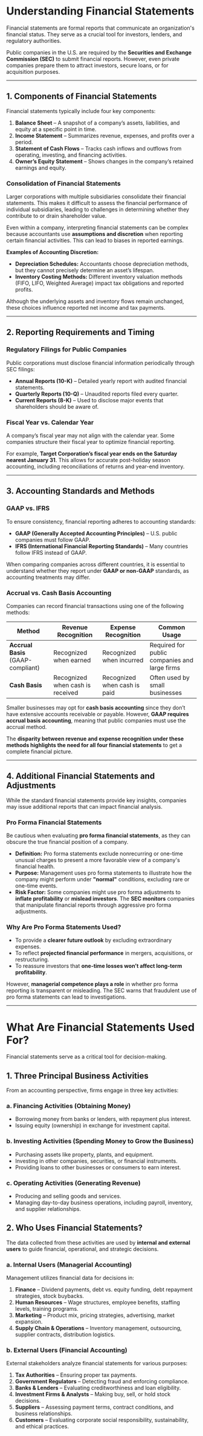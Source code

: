 # **Understanding Financial Statements**

Financial statements are formal reports that communicate an organization's financial status. They serve as a crucial tool for investors, lenders, and regulatory authorities.

Public companies in the U.S. are required by the **Securities and Exchange Commission (SEC)** to submit financial reports. However, even private companies prepare them to attract investors, secure loans, or for acquisition purposes.

---

## **1. Components of Financial Statements**

Financial statements typically include four key components:

1. **Balance Sheet** – A snapshot of a company’s assets, liabilities, and equity at a specific point in time.
2. **Income Statement** – Summarizes revenue, expenses, and profits over a period.
3. **Statement of Cash Flows** – Tracks cash inflows and outflows from operating, investing, and financing activities.
4. **Owner’s Equity Statement** – Shows changes in the company’s retained earnings and equity.

### **Consolidation of Financial Statements**

Larger corporations with multiple subsidiaries consolidate their financial statements. This makes it difficult to assess the financial performance of individual subsidiaries, leading to challenges in determining whether they contribute to or drain shareholder value.

Even within a company, interpreting financial statements can be complex because accountants use **assumptions and discretion** when reporting certain financial activities. This can lead to biases in reported earnings.

**Examples of Accounting Discretion:**

- **Depreciation Schedules:** Accountants choose depreciation methods, but they cannot precisely determine an asset’s lifespan.
- **Inventory Costing Methods:** Different inventory valuation methods (FIFO, LIFO, Weighted Average) impact tax obligations and reported profits.

Although the underlying assets and inventory flows remain unchanged, these choices influence reported net income and tax payments.

---

## **2. Reporting Requirements and Timing**

### **Regulatory Filings for Public Companies**

Public corporations must disclose financial information periodically through SEC filings:

- **Annual Reports (10-K)** – Detailed yearly report with audited financial statements.
- **Quarterly Reports (10-Q)** – Unaudited reports filed every quarter.
- **Current Reports (8-K)** – Used to disclose major events that shareholders should be aware of.

### **Fiscal Year vs. Calendar Year**

A company’s fiscal year may not align with the calendar year. Some companies structure their fiscal year to optimize financial reporting.

For example, **Target Corporation’s fiscal year ends on the Saturday nearest January 31**. This allows for accurate post-holiday season accounting, including reconciliations of returns and year-end inventory.

---

## **3. Accounting Standards and Methods**

### **GAAP vs. IFRS**

To ensure consistency, financial reporting adheres to accounting standards:

- **GAAP (Generally Accepted Accounting Principles)** – U.S. public companies must follow GAAP.
- **IFRS (International Financial Reporting Standards)** – Many countries follow IFRS instead of GAAP.

When comparing companies across different countries, it is essential to understand whether they report under **GAAP or non-GAAP** standards, as accounting treatments may differ.

### **Accrual vs. Cash Basis Accounting**

Companies can record financial transactions using one of the following methods:

|**Method**|**Revenue Recognition**|**Expense Recognition**|**Common Usage**|
|---|---|---|---|
|**Accrual Basis** (GAAP-compliant)|Recognized when earned|Recognized when incurred|Required for public companies and large firms|
|**Cash Basis**|Recognized when cash is received|Recognized when cash is paid|Often used by small businesses|

Smaller businesses may opt for **cash basis accounting** since they don’t have extensive accounts receivable or payable. However, **GAAP requires accrual basis accounting**, meaning that public companies must use the accrual method.

The **disparity between revenue and expense recognition under these methods highlights the need for all four financial statements** to get a complete financial picture.

---

## **4. Additional Financial Statements and Adjustments**

While the standard financial statements provide key insights, companies may issue additional reports that can impact financial analysis.

### **Pro Forma Financial Statements**

Be cautious when evaluating **pro forma financial statements**, as they can obscure the true financial position of a company.

- **Definition:** Pro forma statements exclude nonrecurring or one-time unusual charges to present a more favorable view of a company's financial health.
- **Purpose:** Management uses pro forma statements to illustrate how the company might perform under **"normal"** conditions, excluding rare or one-time events.
- **Risk Factor:** Some companies might use pro forma adjustments to **inflate profitability** or **mislead investors**. The **SEC monitors** companies that manipulate financial reports through aggressive pro forma adjustments.

### **Why Are Pro Forma Statements Used?**

- To provide a **clearer future outlook** by excluding extraordinary expenses.
- To reflect **projected financial performance** in mergers, acquisitions, or restructuring.
- To reassure investors that **one-time losses won’t affect long-term profitability**.

However, **managerial competence plays a role** in whether pro forma reporting is transparent or misleading. The SEC warns that fraudulent use of pro forma statements can lead to investigations.

---
# **What Are Financial Statements Used For?**

Financial statements serve as a critical tool for decision-making.

## **1. Three Principal Business Activities**

From an accounting perspective, firms engage in three key activities:
### **a. Financing Activities (Obtaining Money)**

- Borrowing money from banks or lenders, with repayment plus interest.
- Issuing equity (ownership) in exchange for investment capital.

### **b. Investing Activities (Spending Money to Grow the Business)**

- Purchasing assets like property, plants, and equipment.
- Investing in other companies, securities, or financial instruments.
- Providing loans to other businesses or consumers to earn interest.

### **c. Operating Activities (Generating Revenue)**

- Producing and selling goods and services.
- Managing day-to-day business operations, including payroll, inventory, and supplier relationships.

## **2. Who Uses Financial Statements?**

The data collected from these activities are used by **internal and external users** to guide financial, operational, and strategic decisions.

### **a. Internal Users (Managerial Accounting)**

Management utilizes financial data for decisions in:

1. **Finance** – Dividend payments, debt vs. equity funding, debt repayment strategies, stock buybacks.
2. **Human Resources** – Wage structures, employee benefits, staffing levels, training programs.
3. **Marketing** – Product mix, pricing strategies, advertising, market expansion.
4. **Supply Chain & Operations** – Inventory management, outsourcing, supplier contracts, distribution logistics.

### **b. External Users (Financial Accounting)**

External stakeholders analyze financial statements for various purposes:

1. **Tax Authorities** – Ensuring proper tax payments.
2. **Government Regulators** – Detecting fraud and enforcing compliance.
3. **Banks & Lenders** – Evaluating creditworthiness and loan eligibility.
4. **Investment Firms & Analysts** – Making buy, sell, or hold stock decisions.
5. **Suppliers** – Assessing payment terms, contract conditions, and business relationships.
6. **Customers** – Evaluating corporate social responsibility, sustainability, and ethical practices.
